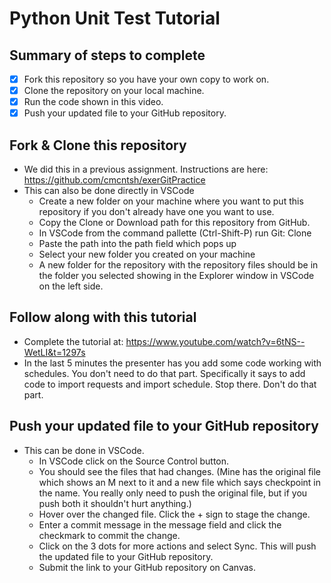 # Python Unit Test Tutorial

## Summary of steps to complete

- [x] Fork this repository so you have your own copy to work on.
- [x] Clone the repository on your local machine. 
- [x] Run the code shown in this video.
- [x] Push your updated file to your GitHub repository.

## Fork & Clone this repository

* We did this in a previous assignment. Instructions are here: https://github.com/cmcntsh/exerGitPractice
* This can also be done directly in VSCode
  * Create a new folder on your machine where you want to put this repository if you don't already have one you want to use.
  * Copy the Clone or Download path for this repository from GitHub.
  * In VSCode from the command pallette (Ctrl-Shift-P) run Git: Clone
  * Paste the path into the path field which pops up
  * Select your new folder you created on your machine
  * A new folder for the repository with the repository files should be in the folder you selected showing in the Explorer window in VSCode on the left side.

## Follow along with this tutorial

* Complete the tutorial at: https://www.youtube.com/watch?v=6tNS--WetLI&t=1297s
* In the last 5 minutes the presenter has you add some code working with schedules. You don't need to do that part. Specifically it says to add code to import requests and import schedule. Stop there. Don't do that part.
  
  
## Push your updated file to your GitHub repository

* This can be done in VSCode.
  * In VSCode click on the Source Control button.
  * You should see the files that had changes. (Mine has the original file which shows an M next to it and a new file which says checkpoint in the name. You really only need to push the original file, but if you push both it shouldn't hurt anything.)
  * Hover over the changed file. Click the + sign to stage the change.
  * Enter a commit message in the message field and click the checkmark to commit the change.
  * Click on the 3 dots for more actions and select Sync. This will push the updated file to your GitHub repository.
  * Submit the link to your GitHub repository on Canvas.
